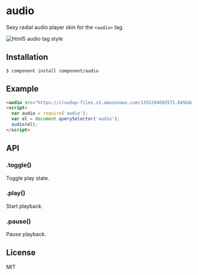 
# audio

  Sexy radial audio player skin for the `<audio>` tag.
  
  ![html5 audio tag style](http://f.cl.ly/items/2Y3l3t3K0y281X0r2U0L/audio.png)

## Installation

    $ component install component/audio

## Example

```html
<audio src="https://cloudup-files.s3.amazonaws.com/1355244692571.845b8dfc324b7bd3c548e8c06380908e"></audio>
<script>
  var audio = require('audio');
  var el = document.querySelector('audio');
  audio(el);
</script>
```

## API

### .toggle()

  Toggle play state.

### .play()

  Start playback.

### .pause()

  Pause playback.

## License

  MIT
